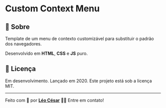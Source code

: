 # Custom Context Menu
## :speech_balloon: Sobre
Template de um menu de contexto customizável para substituir o padrão dos navegadores.

Desenvolvido em **HTML**, **CSS** e **JS** puro.

## :blue_book: Licença

Em desenvolvimento. Lançado em 2020. Este projeto está sob a licença MIT.

---

Feito com 💜 por [**Léo César**](https://github.com/leocsar) 👋🏽 Entre em contato!
